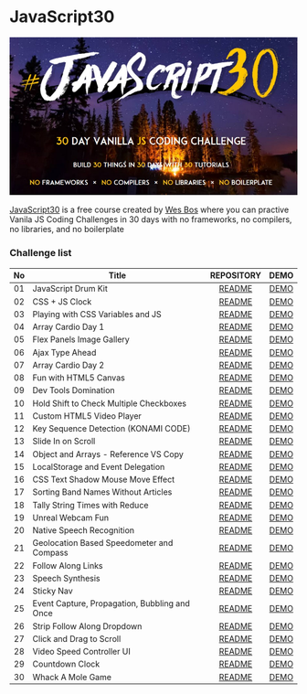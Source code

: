 # JavaScript30
![](Javascript30_cover.jpg)

[JavaScript30](https://javascript30.com/) is a free course created by [Wes Bos](https://github.com/wesbos) where you can practive Vanila JS Coding Challenges in 30 days with no frameworks, no compilers, no libraries, and no boilerplate

### Challenge list
| No | Title | REPOSITORY | DEMO |
| :---: | ---- | :-------: | :-------: |
| 01 | JavaScript Drum Kit | [README](https://github.com/hmothershed/JavaScript30/blob/main/01-Drum-Kit/README.md) | [DEMO](https://hmothershed.github.io/JavaScript30/01-Drum-Kit/) |
| 02 | CSS + JS Clock | [README](https://github.com/hmothershed/JavaScript30/blob/main/02-CSS-and-JS-Clock/README.md) | [DEMO](https://hmothershed.github.io/JavaScript30/02-CSS-and-JS-Clock/) |
| 03 | Playing with CSS Variables and JS | [README](https://github.com/hmothershed/JavaScript30/blob/main/03-CSS-Variables/README.md) | [DEMO](https://hmothershed.github.io/JavaScript30/03-CSS-Variables/) |
| 04 | Array Cardio Day 1 | [README](https://github.com/hmothershed/JavaScript30/blob/main/04-Array-Cardio-Day-1/README.md) | [DEMO](https://hmothershed.github.io/JavaScript30/04-Array-Cardio-Day-1/) |
| 05 | Flex Panels Image Gallery | [README](https://github.com/hmothershed/JavaScript30/blob/main/05-Flex-Panel-Gallery/README.md) | [DEMO](https://hmothershed.github.io/JavaScript30/05-Flex-Panel-Gallery) |
| 06 | Ajax Type Ahead | [README](https://github.com/hmothershed/JavaScript30/blob/main/06-AJAX-Type-Ahead/README.md) | [DEMO](https://hmothershed.github.io/JavaScript30/06-AJAX-Type-Ahead) |
| 07 | Array Cardio Day 2 | [README]() | [DEMO]() |
| 08 | Fun with HTML5 Canvas | [README]() | [DEMO]() |
| 09 | Dev Tools Domination | [README]() | [DEMO]() |
| 10 | Hold Shift to Check Multiple Checkboxes | [README]() | [DEMO]() |
| 11 | Custom HTML5 Video Player | [README]() | [DEMO]() |
| 12 | Key Sequence Detection (KONAMI CODE) | [README]() | [DEMO]() |
| 13 | Slide In on Scroll | [README]() | [DEMO]() |
| 14 | Object and Arrays - Reference VS Copy | [README]() | [DEMO]() |
| 15 | LocalStorage and Event Delegation | [README]() | [DEMO]() |
| 16 | CSS Text Shadow Mouse Move Effect | [README]() | [DEMO]() |
| 17 | Sorting Band Names Without Articles | [README]() | [DEMO]() |
| 18 | Tally String Times with Reduce | [README]() | [DEMO]() |
| 19 | Unreal Webcam Fun | [README]() | [DEMO]() |
| 20 | Native Speech Recognition | [README]() | [DEMO]() |
| 21 | Geolocation Based Speedometer and Compass | [README]() | [DEMO]() |
| 22 | Follow Along Links | [README]() | [DEMO]() |
| 23 | Speech Synthesis | [README]() | [DEMO]() |
| 24 | Sticky Nav | [README]() | [DEMO]() |
| 25 | Event Capture, Propagation, Bubbling and Once | [README]() | [DEMO]() |
| 26 | Strip Follow Along Dropdown | [README]() | [DEMO]() |
| 27 | Click and Drag to Scroll | [README]() | [DEMO]() |
| 28 | Video Speed Controller UI | [README]() | [DEMO]() |
| 29 | Countdown Clock | [README]() | [DEMO]() |
| 30 | Whack A Mole Game | [README]() | [DEMO]() |
